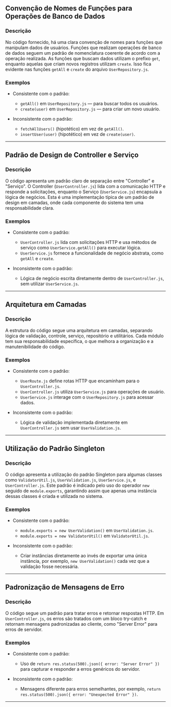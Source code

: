 ## Convenção de Nomes de Funções para Operações de Banco de Dados

### Descrição

No código fornecido, há uma clara convenção de nomes para funções que manipulam dados de usuários. Funções que realizam operações de banco de dados seguem um padrão de nomenclatura coerente de acordo com a operação realizada. As funções que buscam dados utilizam o prefixo `get`, enquanto aquelas que criam novos registros utilizam `create`. Isso fica evidente nas funções `getAll` e `create` do arquivo `UserRepository.js`.

### Exemplos

- Consistente com o padrão:
  - `getAll()` em `UserRepository.js` — para buscar todos os usuários.
  - `create(user)` em `UserRepository.js` — para criar um novo usuário.
  
- Inconsistente com o padrão:
  - `fetchAllUsers()` (hipotético) em vez de `getAll()`.
  - `insertUser(user)` (hipotético) em vez de `create(user)`.

---

## Padrão de Design de Controller e Serviço

### Descrição

O código apresenta um padrão claro de separação entre "Controller" e "Serviço". O Controller (`UserController.js`) lida com a comunicação HTTP e responde a solicitações, enquanto o Serviço (`UserService.js`) encapsula a lógica de negócios. Esta é uma implementação típica de um padrão de design em camadas, onde cada componente do sistema tem uma responsabilidade clara.

### Exemplos

- Consistente com o padrão:
  - `UserController.js` lida com solicitações HTTP e usa métodos de serviço como `UserService.getAll()` para executar lógica.
  - `UserService.js` fornece a funcionalidade de negócio abstrata, como `getAll` e `create`.
  
- Inconsistente com o padrão:
  - Lógica de negócio escrita diretamente dentro de `UserController.js`, sem utilizar `UserService.js`.

---

## Arquitetura em Camadas

### Descrição

A estrutura do código segue uma arquitetura em camadas, separando lógica de validação, controle, serviço, repositório e utilitários. Cada módulo tem sua responsabilidade específica, o que melhora a organização e a manutenibilidade do código.

### Exemplos

- Consistente com o padrão:
  - `UserRoute.js` define rotas HTTP que encaminham para o `UserController.js`.
  - `UserController.js` utiliza `UserService.js` para operações de usuário.
  - `UserService.js` interage com o `UserRepository.js` para acessar dados.
  
- Inconsistente com o padrão:
  - Lógica de validação implementada diretamente em `UserController.js` sem usar `UserValidation.js`.

---

## Utilização do Padrão Singleton

### Descrição

O código apresenta a utilização do padrão Singleton para algumas classes como `ValidatorUtil.js`, `UserValidation.js`, `UserService.js`, e `UserController.js`. Este padrão é indicado pelo uso do operador `new` seguido de `module.exports`, garantindo assim que apenas uma instância dessas classes é criada e utilizada no sistema.

### Exemplos

- Consistente com o padrão:
  - `module.exports = new UserValidation()` em `UserValidation.js`.
  - `module.exports = new ValidatorUtil()` em `ValidatorUtil.js`.
  
- Inconsistente com o padrão:
  - Criar instâncias diretamente ao invés de exportar uma única instância, por exemplo, `new UserValidation()` cada vez que a validação fosse necessária.

---

## Padronização de Mensagens de Erro

### Descrição

O código segue um padrão para tratar erros e retornar respostas HTTP. Em `UserController.js`, os erros são tratados com um bloco try-catch e retornam mensagens padronizadas ao cliente, como "Server Error" para erros de servidor.

### Exemplos

- Consistente com o padrão:
  - Uso de `return res.status(500).json({ error: "Server Error" })` para capturar e responder a erros genéricos do servidor.
  
- Inconsistente com o padrão:
  - Mensagens diferente para erros semelhantes, por exemplo, `return res.status(500).json({ error: "Unexpected Error" })`. 

---
